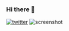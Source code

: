 ### Hi there 👋

[![twitter](https://img.shields.io/twitter/follow/AlxMedia?style=social)](https://twitter.com/AlxMedia)
![screenshot](http://dev.alx.media/github-profile-3.png)
<!--
**AlxMedia/AlxMedia** is a ✨ _special_ ✨ repository because its `README.md` (this file) appears on your GitHub profile.

Here are some ideas to get you started:

- 🔭 I’m currently working on ...
- 🌱 I’m currently learning ...
- 👯 I’m looking to collaborate on ...
- 🤔 I’m looking for help with ...
- 💬 Ask me about ...
- 📫 How to reach me: ...
- 😄 Pronouns: ...
- ⚡ Fun fact: ...
-->
